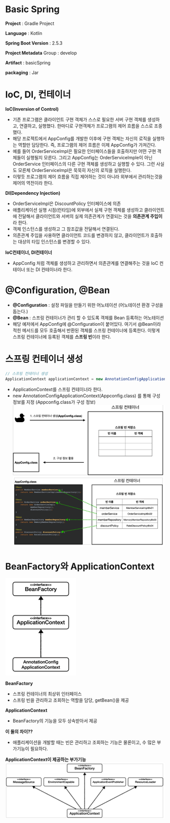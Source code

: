 # Basic Spring
**Project** : Gradle Project

**Language** : Kotlin

**Spring Boot Version** : 2.5.3

**Project Metadata** Group : develop

**Artifact** : basicSpring

**packaging** : Jar

# IoC, DI, 컨테이너

**IoC(Inversion of Control)**
- 기존 프로그램은 클라이언트 구현 객체가 스스로 필요한 서버 구현 객체를 생성하고, 연결하고, 실행했다. 한마디로 구현객체가 프로그램의 제어 흐름을 스스로 조종했다.
- 해당 프로젝트에서 AppConfig를 개발한 이후에 구현 객체는 자신의 로직을 실행하는 역할만 담당한다. 즉, 프로그램의 제어 흐름은 이제 AppConfig가 가져간다.
- 예를 들어 OrderServiceImpl은 필요한 인터페이스들을 호출하지만 어떤 구현 객체들이 실행될지 모른다. 그리고 AppConfig는 OrderServiceImple이 아닌 OrderService 인터페이스의 다른 구현 객체를 생성하고 실행할 수 있다. 그런 사실도 모른체 OrderServiceImpl은 묵묵히 자신의 로직을 실행한다.
- 이렇듯 프로그램의 제어 흐름을 직접 제어하는 것이 아니라 외부에서 관리하는것을 제어의 역전이라 한다.

**DI(Dependency Injection)**
- OrderServiceImpl은 DiscountPolicy 인터페이스에 의존
- 애플리케이션 실행 시점(런타임)에 외부에서 실제 구현 객체를 생성하고 클라이언트에 전달해서 클라이언트와 서버의 실제 의존관계가 연결되는 것을 **의존관계 주입이**라 한다.
- 객체 인스턴스를 생성하고 그 참조값을 전달해서 연결된다.
- 의존관계 주입을 사용하면 클라이언트 코드를 변경하지 않고, 클라이언트가 호출하는 대상의 타입 인스턴스를 변경할 수 있다.

**IoC컨테이너, DI컨테이너**
- AppConfig 처럼 객체를 생성하고 관리하면서 의존관계를 연결해주는 것을 IoC 컨테이너 또는 DI 컨테이너라 한다.

# @Configuration, @Bean
- **@Configuration** : 설정 파일을 만들기 위한 어노테이션 (어노테이션 환경 구성을 돕는다.)
- **@Bean** : 스프링 컨테이너가 관리 할 수 있도록 객체를 Bean 등록하는 어노테이션
- 해당 예저에서 AppConfig에 @Configuration이 붙어있다. 여기서 @Bean이라 적힌 메서드를 모두 호출해서 반환된 객체를 스프링 컨테이너에 등록한다. 이렇게 스프링 컨테이너에 등록된 객체를 **스프링 빈**이라 한다.

# 스프링 컨테이너 생성
``` java
// 스프링 컨테이너 생성
ApplicationContext applicationContext = new AnnotationConfigApplicationContext(Appconfig.class);
```
- ApplicationContext를 스프링 컨테이너라 한다.
- new AnnotationConfigApplicationContext(Appconfig.class) 를 통해 구성 정보를 지정 (Appconfig.class가 구성 정보)
![img.png](img.png)
![img_2.png](img_2.png)

# BeanFactory와 ApplicationContext
![img_3.png](img_3.png)

**BeanFactory**
- 스프링 컨테이너의 최상위 인터페이스
- 스프링 빈을 관리하고 조회하는 역할을 담당, getBean()을 제공

**ApplicationContext**
- BeanFactory의 기능을 모두 상속받아서 제공

**이 둘의 차이??**
- 애플리케이션을 개발할 때는 빈은 관리하고 조회하는 기능은 물론이고, 수 많은 부가기능이 필요하다.

**ApplicationContext이 제공하는 부가기능**
![img_4.png](img_4.png)
